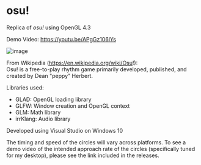 # osu!

Replica of *osu!* using OpenGL 4.3  

Demo Video: https://youtu.be/APgGz106lYs

![image](https://github.com/capecod40/osu/assets/109251338/4870dd40-da5e-4311-85b5-b668e4f6d56e)

From Wikipedia (https://en.wikipedia.org/wiki/Osu!):  
Osu! is a free-to-play rhythm game primarily developed, published, and created by Dean "peppy" Herbert.  

Libraries used: 
- GLAD: OpenGL loading library
- GLFW: Window creation and OpenGL context
- GLM: Math library
- irrKlang: Audio library
  
    
Developed using Visual Studio on Windows 10

The timing and speed of the circles will vary across platforms. To see a demo video of the intended approach rate of the circles (specifically tuned for my desktop), please see the link included in the releases.
